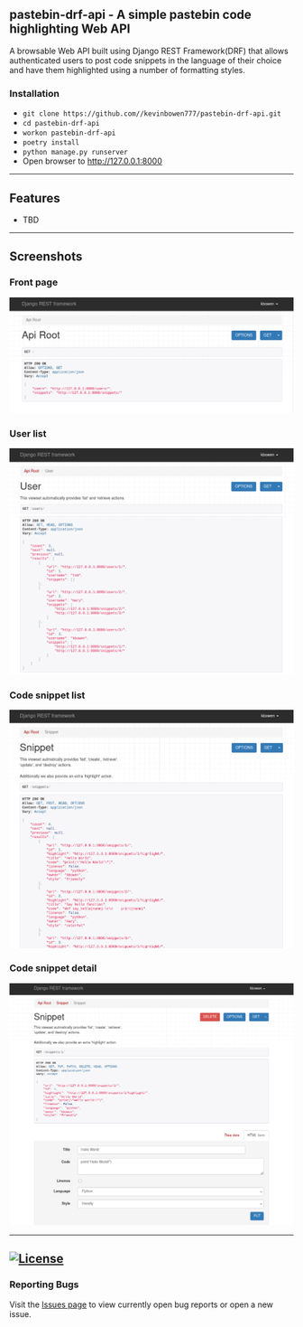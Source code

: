 ## pastebin-drf-api - A simple pastebin code highlighting Web API

A browsable Web API built using Django REST Framework(DRF) that allows
authenticated users to post code snippets in the language of their choice
and have them highlighted using a number of formatting styles.

### Installation
 - `git clone https://github.com//kevinbowen777/pastebin-drf-api.git`
 - `cd pastebin-drf-api`
 - `workon pastebin-drf-api`
 - `poetry install`
 - `python manage.py runserver`
 - Open browser to http://127.0.0.1:8000

---
## Features
 - TBD


---
## Screenshots

### Front page
![Posts](https://github.com/kevinbowen777/pastebin-drf-api/blob/master/images/pastebin_drf_frontpage.png)

### User list
![Profile](https://github.com/kevinbowen777/pastebin-drf-api/blob/master/images/pastebin_drf_users.png)

### Code snippet list
![Profile](https://github.com/kevinbowen777/pastebin-drf-api/blob/master/images/pastebin_drf_snippet_list.png)

### Code snippet detail
![Profile](https://github.com/kevinbowen777/pastebin-drf-api/blob/master/images/pastebin_drf_snippet_detail.png)


---
[![License](https://img.shields.io/badge/license-MIT-green)](https://github.com/kevinbowen777/pastebin-drf-api/blob/master/LICENSE)
---
### Reporting Bugs

   Visit the [Issues page](https://github.com/kevinbowen777/pastebin-drf-api/issues)
      to view currently open bug reports or open a new issue.
